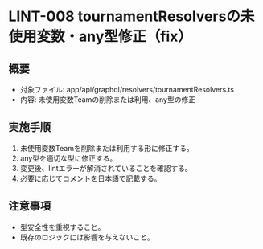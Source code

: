 # LINT-008 tournamentResolversの未使用変数・any型修正（fix）

## 概要

- 対象ファイル: app/api/graphql/resolvers/tournamentResolvers.ts
- 内容: 未使用変数Teamの削除または利用、any型の修正

## 実施手順

1. 未使用変数Teamを削除または利用する形に修正する。
2. any型を適切な型に修正する。
3. 変更後、lintエラーが解消されていることを確認する。
4. 必要に応じてコメントを日本語で記載する。

## 注意事項

- 型安全性を重視すること。
- 既存のロジックには影響を与えないこと。
